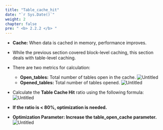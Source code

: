 ```yaml
---
title: "Table_cache_hit"
date: "`r Sys.Date()`"
weight: 2
chapter: false
pre: " <b> 2.2.2 </b> "
---
```


- **Cache:** When data is cached in memory, performance improves.
- While the previous section covered block-level caching, this section deals with table-level caching.
- There are two metrics for calculation:
  - **Open_tables:** Total number of tables open in the cache.
    ![Untitled](https://ngxquang.github.io/aws-ws1/images/2.optimization/015-table1.png)
  - **Opened_tables:** Total number of tables opened.
    ![Untitled](https://ngxquang.github.io/aws-ws1/images/2.optimization/016-table2.png)
- Calculate the **Table Cache Hit** ratio using the following formula:
  ![Untitled](https://ngxquang.github.io/aws-ws1/images/2.optimization/018-formular2.png)

- **If the ratio is < 80%, optimization is needed.**
- **Optimization Parameter: Increase the table_open_cache parameter.**
  ![Untitled](https://ngxquang.github.io/aws-ws1/images/2.optimization/017-table3.png)
